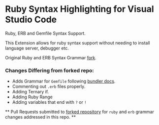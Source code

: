 # Ruby Syntax Highlighting for Visual Studio Code
Ruby, ERB and Gemfile Syntax Support.

This Extension allows for ruby syntax support without needing to install language server, debugger etc.

Original Ruby and ERB Syntax Grammar [fork](https://github.com/rubyide/vscode-ruby ).

### Changes Differing from forked repo:
- Adds Grammar for `Gemfile` following [bundler docs](https://bundler.io/man/gemfile.5.html).
- Commenting out `.erb` files properly.
- Adding Ternary if.
- Adding Ruby Range
- Adding variables that end with `?` or `!`

** Pull Requests submitted to [forked repository](https://github.com/rubyide/vscode-ruby/pulls) for `ruby` and `erb` grammar changes addressed in this repo. **
